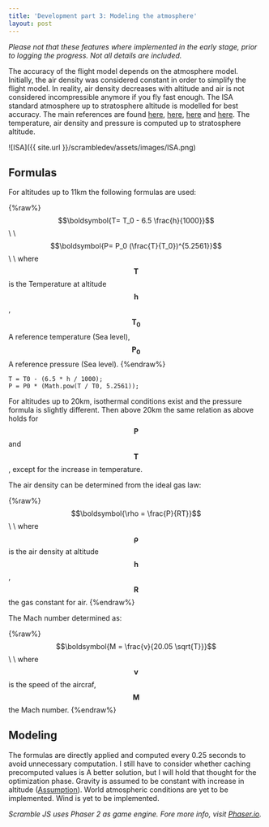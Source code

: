 ```yaml
---
title: 'Development part 3: Modeling the atmosphere'
layout: post
---
```


*Please not that these features where implemented in the early stage, prior to  logging the progress.  Not all details are included.*

The accuracy of the flight model depends on the atmosphere model. Initially, the air density was considered constant in order to simplify the flight model.  In reality, air density decreases with altitude and air is not considered incompressible anymore if you fly fast enough. The ISA standard atmosphere up to stratosphere altitude is modelled for best accuracy. The main references are found [here](http://www.wxaviation.com/ISAweb-2.pdf),  [here](https://www.grc.nasa.gov/www/k-12/airplane/atmosmet.html), [here](http://s6.aeromech.usyd.edu.au/aerodynamics/index.php/sample-page/properties-of-the-atmosphere/variation-with-altitude/) and [here](http://nptel.ac.in/courses/112103021/module2/lec6/1.html).  The temperature, air density and pressure is computed up to stratosphere altitude.

![ISA]({{ site.url }}/scrambledev/assets/images/ISA.png)

## Formulas

For altitudes up to 11km the following formulas are used:

{%raw%}
$$\boldsymbol{T= T_0 - 6.5 \frac{h}{1000}}$$\\
\\
$$\boldsymbol{P= P_0  (\frac{T}{T_0})^{5.2561}}$$\\
\\
where $$\boldsymbol{T}$$ is the Temperature at altitude $$\boldsymbol{h}$$, $$\boldsymbol{T_0}$$ A reference temperature (Sea level), $$\boldsymbol{P_0}$$ A reference pressure (Sea level).
{%endraw%}

    T = T0 - (6.5 * h / 1000);
    P = P0 * (Math.pow(T / T0, 5.2561));

For altitudes up to 20km, isothermal conditions exist and the pressure formula is slightly different. Then above 20km the same relation as above holds for $$\boldsymbol{P}$$ and $$\boldsymbol{T}$$, except for the increase in temperature.

The air density can be determined from the ideal gas law:

{%raw%}
$$\boldsymbol{\rho = \frac{P}{RT}}$$\\
\\
where $$\boldsymbol{\rho}$$ is the air density at altitude $$\boldsymbol{h}$$, $$\boldsymbol{R}$$ the gas constant for air.
{%endraw%}

The Mach number determined as:

{%raw%}
$$\boldsymbol{M = \frac{v}{20.05 \sqrt{T}}}$$\\
\\
where $$\boldsymbol{v}$$ is the speed of the aircraf, $$\boldsymbol{M}$$ the Mach number.
{%endraw%}

## Modeling

The formulas are directly applied and computed every 0.25 seconds to avoid unnecessary computation. I still have to consider  whether caching precomputed values is A better solution, but I will hold that thought for the optimization phase. Gravity is assumed to be constant with increase in altitude ([Assumption]()). World atmospheric conditions are yet to be implemented. Wind is yet to be implemented.

*Scramble JS uses Phaser 2 as game engine. Fore more info, visit [Phaser.io](http://www.phaser.io).*